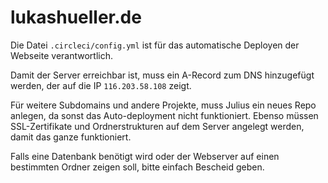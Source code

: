 # lukashueller.de

Die Datei `.circleci/config.yml` ist für das automatische Deployen der Webseite verantwortlich.

Damit der Server erreichbar ist, muss ein A-Record zum DNS hinzugefügt werden, der auf die IP `116.203.58.108` zeigt.

Für weitere Subdomains und andere Projekte, muss Julius ein neues Repo anlegen, da sonst das Auto-deployment nicht funktioniert. Ebenso müssen SSL-Zertifikate und Ordnerstrukturen auf dem Server angelegt werden, damit das ganze funktioniert.

Falls eine Datenbank benötigt wird oder der Webserver auf einen bestimmten Ordner zeigen soll, bitte einfach Bescheid geben.